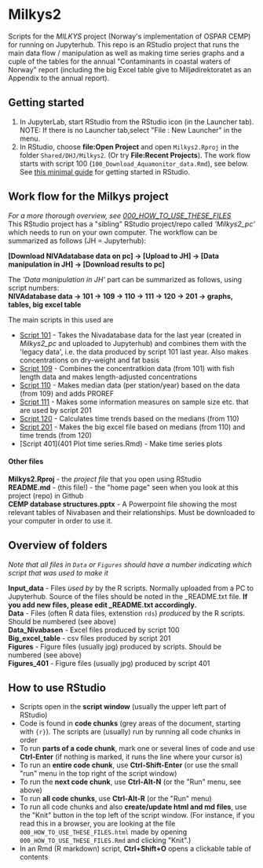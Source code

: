 # Milkys2  
Scripts for the *MILKYS* project (Norway's implementation of OSPAR CEMP) for running on Jupyterhub. This repo is an RStudio project that runs the main data flow / manipulation as well as making time series graphs and a cuple of the tables for the annual "Contaminants in coastal waters of Norway" report (including the big Excel table give to Miljødirektoratet as an Appendix to the annual report).   

## Getting started  
1. In JupyterLab, start RStudio from the RStudio icon (in the Launcher tab). NOTE: If there is no Launcher tab,select "File : New Launcher" in the menu.   
2. In RStudio, choose **file:Open Project** and open `Milkys2.Rproj` in the folder `Shared/DHJ/Milkys2`. (Or try **File:Recent Projects**). The work flow starts with script 100 (`100_Download_Aquamonitor_data.Rmd`), see below. See [this minimal guide](https://github.com/DagHjermann/Milkys2#how-to-use-rstudio) for getting started in RStudio.     

## Work flow for the Milkys project   
*For a more thorough overview, see [000_HOW_TO_USE_THESE_FILES](000_HOW_TO_USE_THESE_FILES.html)*  
This RStudio project has a "sibling" RStudio project/repo called *'Milkys2_pc'* which needs to run on your own computer. The workflow can be summarized as follows (JH = Jupyterhub):  
  
**[Download NIVAdatabase data on pc] -> [Upload to JH] -> [Data manipulation in JH] -> [Download results to pc]**  
  
The *'Data manipulation in JH'* part can be summarized as follows, using script numbers:    
**NIVAdatabase data -> 101 -> 109 -> 110 -> 111 -> 120 -> 201 -> graphs, tables, big excel table**  

The main scripts in this used are  
- [Script 101](101_Combine_with_legacy_data_2020.Rmd) - Takes the Nivadatabase data for the last year (created in *Milkys2_pc* and uploaded to Jupyterhub) and combines them with the 'legacy data', i.e. the data produced by script 101 last year. Also makes concentrations on dry-weight and fat basis  
- [Script 109](109_Adjust_for_fish_length.Rmd) - Combines the concentratkion data (from 101) with fish length data and makes length-adjusted concentrations   
- [Script 110](110_Medians_and_PROREF.Rmd) - Makes median data (per station/year) based on the data (from 109) and adds PROREF   
- [Script 111](111_Nstring_SD_DDI.Rmd) - Makes some information measures on sample size etc. that are used by script 201 
- [Script 120](120_Calculate_trends.Rmd) - Calculates time trends based on the medians (from 110)  
- [Script 201](201_Make_big_excel_file.Rmd) - Makes the big excel file based on medians (from 110) and time trends (from 120)    
- [Script 401](401 Plot time series.Rmd) - Make time series plots  

#### Other files  
**Milkys2.Rproj** - the *project file* that you open using RStudio                                
**README.md** - (this file!) - the "home page" seen when you look at this project (repo) in Github       
**CEMP database structures.pptx** - A Powerpoint file showing the most relevant tables of Nivabasen and their relationships. Must be downloaded to your computer in order to use it.      

## Overview of folders  
*Note that all files in `Data` or `Figures` should have a number indicating which script that was used to make it*                                     
  
**Input_data** - Files *used by* by the R scripts. Normally uploaded from a PC to Jupyterhub. Source of the files should be noted in the _README.txt file.  **If you add new files, please edit _README.txt accordingly.**                     
**Data** - Files (often R data files, extenstion `rds`) *produced* by the R scripts. Should be numbered (see above)               
**Data_Nivabasen** - Excel files produced by script 100                                 
**Big_excel_table** - csv files produced by script 201  
**Figures** - Figure files (usually jpg) produced by scripts. Should be numbered (see above)                                         
**Figures_401** - Figure files (usually jpg) produced by script 401  

## How to use RStudio  
- Scripts open in the **script window** (usually the upper left part of RStudio)   
- Code is found in **code chunks** (grey areas of the document, starting with `{r}`). The scripts are (usually) run by running all code chunks in order  
- To run **parts of a code chunk**, mark one or several lines of code and use **Ctrl-Enter** (if nothing is marked, it runs the line where your cursor is)  
- To run an **entire code chunk**, use **Ctrl-Shift-Enter** (or use the small "run" menu in the top right of the script window)  
- To run the **next code chunk**, use **Ctrl-Alt-N** (or the "Run" menu, see above)    
- To run **all code chunks**, use **Ctrl-Alt-R** (or the "Run" menu)    
- To run all code chunks and also **create/update html and md files**, use the "Knit" button in the top left of the script window. (For instance, if you read this in a browser, you are looking at the file `000_HOW_TO_USE_THESE_FILES.html` made by opening `000_HOW_TO_USE_THESE_FILES.Rmd` and clicking "Knit".)     
- In an Rmd (R markdown) script, **Ctrl+Shift+O** opens a clickable table of contents    
   
